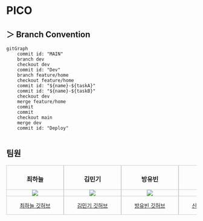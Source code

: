 # PICO

## ＞ Branch Convention
```mermaid
gitGraph
    commit id: "MAIN"
    branch dev
    checkout dev
    commit id: "Dev"
    branch feature/home
    checkout feature/home
    commit id: "${name}-${taskA}"
    commit id: "${name}-${taskB}"
    checkout dev
    merge feature/home
    commit
    commit
    checkout main
    merge dev
    commit id: "Deploy"
    
```
## 팀원

<div style="display: flex; overflow-x: auto;">

<!-- 최하늘 -->
  <div style="flex: 0 0 150px; border: 1px solid #ccc; text-align: center;">
    <h3>최하늘</h3>
    <div style="border-top: 1px solid #ccc;"></div>
    <img src="arim_photo.jpg">
    <div style="border-top: 1px solid #ccc;"></div>
    <p><a href="https://github.com/HANLeeeee">최하늘 깃허브</a></p>
  </div>
  
<!-- 김민기 -->
  <div style="flex: 0 0 150px; border: 1px solid #ccc; text-align: center;">
    <h3>김민기</h3>
    <div style="border-top: 1px solid #ccc;"></div>
    <img src="john_photo.jpg">
    <div style="border-top: 1px solid #ccc;"></div>
    <p><a href="https://github.com/minki-kim-git">김민기 깃허브</a></p>
  </div>

<!-- 방유빈 -->
  <div style="flex: 0 0 150px; border: 1px solid #ccc; text-align: center;">
    <h3>방유빈</h3>
    <div style="border-top: 1px solid #ccc;"></div>
    <img src="jane_photo.jpg">
    <div style="border-top: 1px solid #ccc;"></div>
    <p><a href="https://github.com/bangtori">방유빈 깃허브</a></p>
  </div>
<!-- 신희권 -->
  <div style="flex: 0 0 150px; border: 1px solid #ccc; text-align: center;">
    <h3>신희권</h3>
    <div style="border-top: 1px solid #ccc;"></div>
    <img src="jane_photo.jpg">
    <div style="border-top: 1px solid #ccc;"></div>
    <p><a href="https://github.com/hhh131">신희권 깃허브</a></p>
  </div>

  <div style="flex: 0 0 150px; border: 1px solid #ccc; text-align: center;">
    <h3>양성혜</h3>
    <div style="border-top: 1px solid #ccc;"></div>
    <img src="jane_photo.jpg">
    <div style="border-top: 1px solid #ccc;"></div>
    <p><a href="https://github.com/seongzzang">양성혜 깃허브</a></p>
  </div>

<!-- 오영석 -->
  <div style="flex: 0 0 150px; border: 1px solid #ccc; text-align: center;">
    <h3>오영석</h3>
    <div style="border-top: 1px solid #ccc;"></div>
    <img src="jane_photo.jpg">
    <div style="border-top: 1px solid #ccc;"></div>
    <p><a href="https://github.com/Youngs5">오영석 깃허브</a></p>
  </div>

<!-- 이제현 -->
  <div style="flex: 0 0 150px; border: 1px solid #ccc; text-align: center;">
    <h3>이제현</h3>
    <div style="border-top: 1px solid #ccc;"></div>
    <img src="jane_photo.jpg">
    <div style="border-top: 1px solid #ccc;"></div>
    <p><a href="https://github.com/LJH3904">이제현 깃허브</a></p>
  </div>

<!-- 임대진 -->
  <div style="flex: 0 0 150px; border: 1px solid #ccc; text-align: center;">
    <h3>임대진</h3>
    <div style="border-top: 1px solid #ccc;"></div>
    <img src="jane_photo.jpg">
    <div style="border-top: 1px solid #ccc;"></div>
    <p><a href="https://github.com/DAEJINLIM">임대진 깃허브</a></p>
  </div>
</div>
